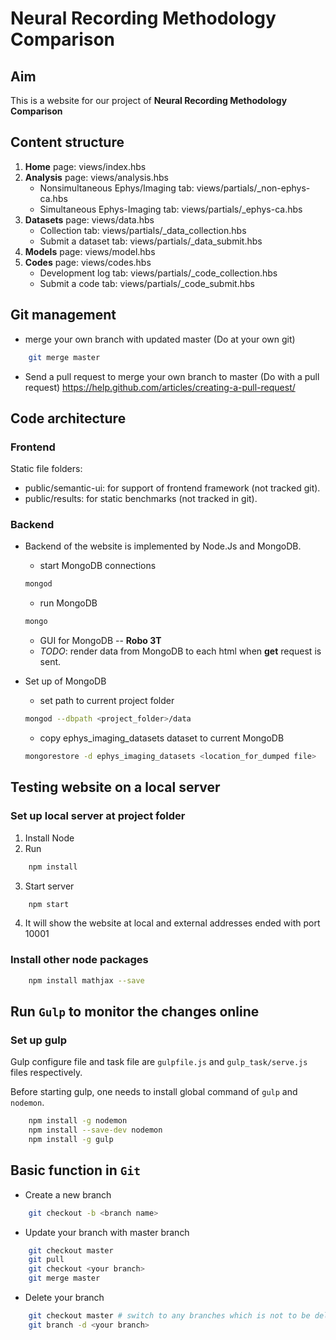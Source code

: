 # Neural Recording Methodology Comparison

## Aim
This is a website for our project of __Neural Recording Methodology Comparison__

## Content structure
1. __Home__ page: views/index.hbs
2. __Analysis__ page: views/analysis.hbs
    * Nonsimultaneous Ephys/Imaging tab: views/partials/\_non-ephys-ca.hbs    
    * Simultaneous Ephys-Imaging tab: views/partials/\_ephys-ca.hbs
3. __Datasets__ page: views/data.hbs
    * Collection tab: views/partials/\_data\_collection.hbs
    * Submit a dataset tab: views/partials/\_data\_submit.hbs
4. __Models__ page: views/model.hbs
5. __Codes__ page: views/codes.hbs
    * Development log tab: views/partials/\_code\_collection.hbs
    * Submit a code tab: views/partials/\_code\_submit.hbs

## Git management
* merge your own branch with updated master (Do at your own git)
```bash
    git merge master
```
* Send a pull request to merge your own branch to master (Do with a pull request)
https://help.github.com/articles/creating-a-pull-request/


## Code architecture
### Frontend
Static file folders:
* public/semantic-ui: for support of frontend framework (not tracked git).
* public/results: for static benchmarks (not tracked in git).

### Backend
* Backend of the website is implemented by Node.Js and MongoDB.
    * start MongoDB connections
    ```bash
    mongod
    ```
    * run MongoDB
    ```bash
    mongo
    ```
    * GUI for MongoDB -- __Robo 3T__
    * _TODO_: render data from MongoDB to each html when __get__ request is sent.

* Set up of MongoDB
    * set path to current project folder
    ```bash
    mongod --dbpath <project_folder>/data
    ```
    * copy ephys_imaging_datasets dataset to current MongoDB
    ```bash
    mongorestore -d ephys_imaging_datasets <location_for_dumped file>
    ```

## Testing website on a local server

### Set up local server at project folder
1. Install Node
2. Run
```bash
    npm install
```
3. Start server
```bash
    npm start
```
4. It will show the website at local and external addresses ended with port 10001

### Install other node packages

```bash
    npm install mathjax --save
```

## Run `Gulp` to monitor the changes online

### Set up gulp
Gulp configure file and task file are `gulpfile.js` and `gulp_task/serve.js` files respectively.

Before starting gulp, one needs to install global command of `gulp` and `nodemon`.
```bash
    npm install -g nodemon
    npm install --save-dev nodemon
    npm install -g gulp
```

## Basic function in `Git`
* Create a new branch
```bash
    git checkout -b <branch name>
```

* Update your branch with master branch
```bash
    git checkout master
    git pull
    git checkout <your branch>
    git merge master
```

* Delete your branch
```bash
    git checkout master # switch to any branches which is not to be deleted
    git branch -d <your branch>
```
